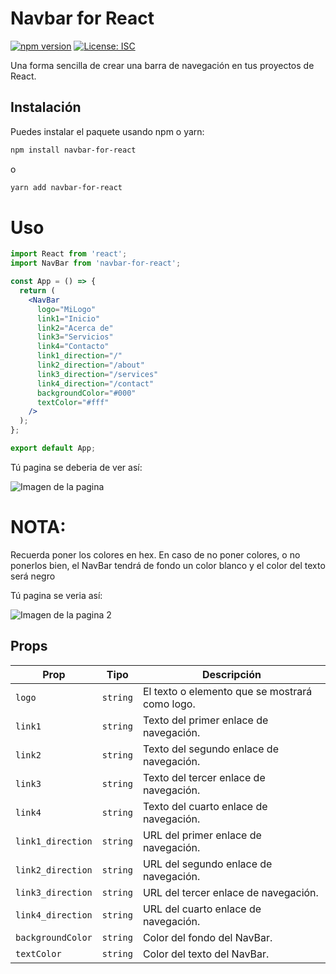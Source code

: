 # Navbar for React

[![npm version](https://badge.fury.io/js/navbar-for-react.svg)](https://badge.fury.io/js/navbar-for-react)
[![License: ISC](https://img.shields.io/badge/License-ISC-blue.svg)](https://opensource.org/licenses/ISC)

Una forma sencilla de crear una barra de navegación en tus proyectos de React.

## Instalación

Puedes instalar el paquete usando npm o yarn:

```bash
npm install navbar-for-react
```
o
```bash
yarn add navbar-for-react
```

# Uso

```jsx
import React from 'react';
import NavBar from 'navbar-for-react';

const App = () => {
  return (
    <NavBar 
      logo="MiLogo"
      link1="Inicio"
      link2="Acerca de"
      link3="Servicios"
      link4="Contacto"
      link1_direction="/"
      link2_direction="/about"
      link3_direction="/services"
      link4_direction="/contact"
      backgroundColor="#000"
      textColor="#fff"
    />
  );
};

export default App;
```

Tú pagina se deberia de ver así:

![Imagen de la pagina](https://i.postimg.cc/jjgC9rNW/img.png)

# NOTA:

Recuerda poner los colores en hex. En caso de no poner colores, o no ponerlos bien, el NavBar tendrá de fondo un color blanco y el color del texto será negro

Tú pagina se veria así:

![Imagen de la pagina 2](https://i.postimg.cc/Ssnjbt7g/img2.png)

## Props

| Prop               | Tipo     | Descripción                                         |
|--------------------|----------|-----------------------------------------------------|
| `logo`             | `string` | El texto o elemento que se mostrará como logo.      |
| `link1`            | `string` | Texto del primer enlace de navegación.              |
| `link2`            | `string` | Texto del segundo enlace de navegación.             |
| `link3`            | `string` | Texto del tercer enlace de navegación.              |
| `link4`            | `string` | Texto del cuarto enlace de navegación.              |
| `link1_direction`  | `string` | URL del primer enlace de navegación.                |
| `link2_direction`  | `string` | URL del segundo enlace de navegación.               |
| `link3_direction`  | `string` | URL del tercer enlace de navegación.                |
| `link4_direction`  | `string` | URL del cuarto enlace de navegación.                |
| `backgroundColor`  | `string` | Color del fondo del NavBar.                         |
| `textColor`        | `string` | Color del texto del NavBar.                         |
